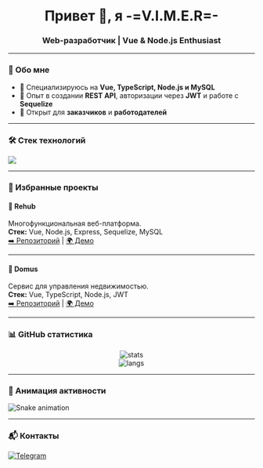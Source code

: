 <h1 align="center">Привет 👋, я -=V.I.M.E.R=-</h1>
<h3 align="center">Web-разработчик | Vue & Node.js Enthusiast</h3>

---

### 🚀 Обо мне
- 🔹 Специализируюсь на **Vue, TypeScript, Node.js и MySQL**
- 🔹 Опыт в создании **REST API**, авторизации через **JWT** и работе с **Sequelize**
- 🔹 Открыт для **заказчиков** и **работодателей**

---

### 🛠️ Стек технологий
<p align="left">
  <img src="https://skillicons.dev/icons?i=vue,ts,js,nodejs,express,mysql" />
</p>

---

### 🌟 Избранные проекты

#### 🔹 Rehub  
Многофункциональная веб-платформа.  
**Стек:** Vue, Node.js, Express, Sequelize, MySQL  
[➡️ Репозиторий](#) | [🌍 Демо](#)

---

#### 🔹 Domus  
Сервис для управления недвижимостью.  
**Стек:** Vue, TypeScript, Node.js, JWT  
[➡️ Репозиторий](#) | [🌍 Демо](#)

---

### 📊 GitHub статистика
<p align="center">
  <img src="https://github-readme-stats.vercel.app/api?username=VIMER&show_icons=true&theme=radical" alt="stats" />
  <br/>
  <img src="https://github-readme-stats.vercel.app/api/top-langs/?username=VIMER&layout=compact&theme=radical" alt="langs" />
</p>

---

### 🐍 Анимация активности
![Snake animation](https://github.com/VIMER/VIMER/blob/output/github-contribution-grid-snake.svg)

---

### 📬 Контакты
[![Telegram](https://img.shields.io/badge/Telegram-2CA5E0?style=for-the-badge&logo=telegram&logoColor=white)](https://t.me/username)
